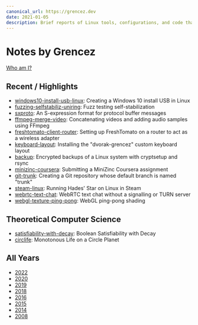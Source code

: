 ```yaml
---
canonical_url: https://grencez.dev
date: 2021-01-05
description: Brief reports of Linux tools, configurations, and code that worked for me at some point.
---
```


# Notes by Grencez

[Who am I?](about.md)

## Recent / Highlights

* [windows10-install-usb-linux](2022/windows10-install-usb-linux-20220722.md): Creating a Windows 10 install USB in Linux
* [fuzzing-selfstabiliz-uniring](2022/fuzzing-selfstabiliz-uniring-20220426/index.md): Fuzz testing self-stabilization
* [sxproto](2022/sxproto-20220122/index.md): An S-expression format for protocol buffer messages
* [ffmpeg-merge-video](2020/ffmpeg-merge-video-20201122.md): Concatenating videos and adding audio samples using FFmpeg
* [freshtomato-client-router](2020/freshtomato-client-router-20201025.md): Setting up FreshTomato on a router to act as a wireless adapter
* [keyboard-layout](2020/keyboard-layout-20201022/index.md): Installing the "dvorak-grencez" custom keyboard layout
* [backup](2020/backup-20201018/index.md): Encrypted backups of a Linux system with cryptsetup and rsync
* [minizinc-coursera](2020/minizinc-coursera-20200927.md): Submitting a MiniZinc Coursera assignment
* [git-trunk](2020/git-trunk-20200914.md): Creating a Git repository whose default branch is named "trunk"
* [steam-linux](2020/steam-linux-20200906.md): Running Hades' Star on Linux in Steam
* [webrtc-text-chat](2020/webrtc-text-chat-20200614/index.md): WebRTC text chat without a signalling or TURN server
* [webgl-texture-ping-pong](2020/webgl-texture-ping-pong-20200607/index.md): WebGL ping-pong shading

## Theoretical Computer Science

* [satisfiability-with-decay](2020/satisfiability-with-decay-20200621.md): Boolean Satisfiability with Decay
* [circlife](2019/circlife-20190310/index.md): Monotonous Life on a Circle Planet

## All Years

* [2022](2022/index.md)
* [2020](2020/index.md)
* [2019](2019/index.md)
* [2018](2018/index.md)
* [2016](2016/index.md)
* [2015](2015/index.md)
* [2014](2014/index.md)
* [2008](2008/index.md)

